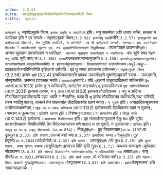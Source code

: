 ```yaml
---
index:  3.2.61
sutra:  सत्सूद्विषद्रुहदुहयुजविदभिदच्छिदजिनीराजामुपसर्गेऽपि क्विप्
vritti:  nyasa
---
```


`कर्मग्रहणं तु `स्पृशोऽनुदके क्विन्` इत्यतः प्रभृति न व्याप्रतियते` इति। ननु सकर्मका अपि धातवः सन्ति, तत्कथं न व्याप्रियत इति ? एवं मन्यते-- स्पृशोऽनुदके क्विन्` (3.2.58) इत्यादिषु यत् `कर्त्तरि` (3.2.57) इत्यनुवर्त्तते तत् कर्त्तृप्रचयार्थं विज्ञायते, तेन सुपीति व्याप्रियते, न कर्मणीति। एवं हि कर्त्तृप्रचयो लभ्यते, नान्यथा। अथ उपसर्गग्रहणं किमर्थम ? यावतोपसर्गाः सुबन्ता एव, तत्र सुब्ग्रहणेनैवोपसर्गग्रहणं सिद्धमित्याह-- `उपसर्गग्रहमं ज्ञापनार्थम्`इति। `अन्यत्र सुब्ग्रहण उपसर्गग्रहणं न भवति` इति। क्वान्यत्र सुब्रग्रहण उपसर्गग्रहणं न भवतीत्याह-- `वदः सुपि क्यप् च` इति। ननु च `वदः सुपि क्यप् च` (3.1.106) इत्यत्र `गदमदचरयमश्चानुपसर्गे` (3.1.100) इत्यतोऽनुपसर्गग्रहणमनुवर्त्तते। एवञ्चोपसर्गग्रहणं नानुवर्त्तयितव्यमिति वा ज्ञापनार्थमुपसर्गग्रहणम्। विकल्पप्रदर्शनार्थं कर्त्तव्यमित्यन्ये।
`अपूरे त्वाहुः-- ज्ञापकप्रयोजनदिगियमिति वृत्तिकारो दर्शयति। इदं तु स्पष्टं ज्ञापकस्य प्रयोजनम्-- `स्पृशोऽनुदके क्विन्` (3.2.58) इत्यत्र `सुपि` (3.2.4) इत्यधिकारादसति ज्ञापक उपसर्गग्रहणे सुबन्तेऽप्युपसर्गे स्यात्-- उपस्पृशति, संस्पृशतीति; अस्मात् ज्ञापकान्न भवति। `साहचर्यात्`इत्यादि। यदि `सू`इत्ययं धातुरादादिकत्वं व्यभिचरति `द्विष अप्रीतौ`(धा.पा.1013) इत्येष तु न व्यभिचरति, अतोऽनेन साहचर्यात् `सू` इत्यादादिकस्य `षूङ प्राणिगर्भविमोचने` (धा.पा.3031) इत्यस्य ग्रहणम्, न `षू प्रेरणे` (धा.पा.1408) इत्यस्य तौदादिकस्य । ननु च सदिना तौदादिकसाहचर्यादस्यापि ग्रहणं भवति ? नैतदस्ति; यथैव हि `सू` इत्येष तौदादिकतवं व्यभिचरति,तथा सदिरपि, तस्य भ्वादिषु पाठात्, तत्कथं तेन साहचर्यात् तौदादिकस्येह ग्रहणं स्यात्। `न सुबतेः` इति। अनादादिकसूरूपस्य धातोरुपलक्षममेतत्। `प्षूङ्-धा.पा.फ्षञ् प्राणिप्रसवे` (धा.पा.1132) इत्येतस्यापि दैवादिकस्य ग्रहमं न युक्तम् ; न्यायस्य च तुल्यत्वात्। `द्वयोरपि ग्रहणम्` इति। विशेषानुपादानात्। `न लाभार्थस्य` इति। `विद्लृ लाभे` (धा.पा.1432) इत्येतस्य। `अकारस्य विवक्षितत्वात्` इति। इह लाभार्थस्यानुपादाने हेतुः `विदः` इति सूत्रेऽ
कारान्तोच्चारणं विवक्षितमिति,तेन विदेरकारान्तस्य गणे पाठात् स एव गृह्यते, न लृकारान्तः।
`शृचिषत्` इति। `प्षद्लृ-धा.पा.फ् सद्लृ विशरणार्थः (धा.पा.854)। `मित्रध्रुक्`इति। `द्रुह जिघांसायाम्` (धा.पा.1197) `वा द्रुहमुह` (8.2.33) इति ककारः, `एकाचो बशो भष्` (8.2.37) इत्यादिना भष्भावः। `गोधुक्` इति। ` दुह प्रपूरणे` (धा.पा.1014) `दादेर्धातोर्घः`(8.2.32) इति घत्वम्। `अश्वयुक्` इति। `चोः कुः` (8.2.30) इति कुत्वं गकारः, तस्य पूर्ववत् ककारः। `शत्रुजित्` इति। `ह्रस्वस्य पिति कृति तुक्` (6.1.71)। `कथमत्र णत्वम्` इति। `पूर्वपदात् संज्ञायामगः` (8.4.3) इति संज्ञायां विधीयमानेन णत्वेनासंज्ञायामिह न भवितव्यमिति भावः। `सम्राटः`इति। `राजृ दीप्तौ` (धा.पा.822), `व्रश्चभ्रस्ज` (8.2.36) इति चर्त्वं टकारः, `मो राजिसमः क्वौ` (8.3.25) इति मकारः। क्विपः ककारो गुणवृद्धिनिषेधार्थः। पकारस्तुगर्थः। `वेरपृक्तस्य` (6.1.67) इति वकारलोपः। इकारः `वेरपृक्तस्य` इति सामान्यग्रहणार्थः।।

